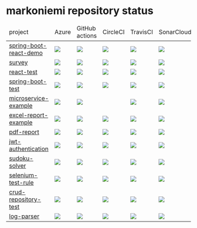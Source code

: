# markoniemi repository status

<!--
spring-boot-react-demo
survey
react-test
spring-boot-test
microservice-example
excel-report-example
pdf-report
jwt-authentication
sudoku-solver
selenium-test-rule
crud-repository-test
log-parser
spring-mvc
react-survey
electronic-life
game-of-life
-->

<table>
<thead>
<td>project</td><td>Azure</td><td>GitHub actions</td><td>CircleCI</td><td>TravisCI</td><td>SonarCloud</td><td>Coverage</td><td>Snyk</td>
</thead>
<tr>
<td><a href="https://github.com/markoniemi/spring-boot-react-demo">spring-boot-react-demo</a></td>
<td>
<a href="https://dev.azure.com/markoniemi/markoniemi/_apis/build/status/markoniemi.spring-boot-react-demo?branchName=master">
<image src="https://dev.azure.com/markoniemi/markoniemi/_apis/build/status/markoniemi.spring-boot-react-demo?branchName=master"/>
</a>
</td>
<td>
<a href="https://github.com/markoniemi/spring-boot-react-demo/actions">
<image src="https://github.com/markoniemi/spring-boot-react-demo/workflows/Build/badge.svg"/>
<a/>
</td>
<td>
<a href="https://circleci.com/gh/markoniemi/spring-boot-react-demo">
<image src="https://circleci.com/gh/markoniemi/spring-boot-react-demo.svg?style=svg"/>
<a/>
</td>
<td>
<a href="https://travis-ci.org/markoniemi/spring-boot-react-demo">
<image src="https://travis-ci.org/markoniemi/spring-boot-react-demo.svg?branch=master"/>
<a/>
</td>
<td>
<a href="https://sonarcloud.io/dashboard?id=org.spring-boot-react-demo%3Aspring-boot-react-demo">
<image src="https://sonarcloud.io/api/project_badges/measure?project=org.spring-boot-react-demo%3Aspring-boot-react-demo&metric=alert_status"/>
<a/>
</td>
<td>
<a href="https://sonarcloud.io/dashboard?id=org.spring-boot-react-demo%3Aspring-boot-react-demo">
<image src="https://sonarcloud.io/api/project_badges/measure?project=org.spring-boot-react-demo%3Aspring-boot-react-demo&metric=coverage"/>
<a/>
</td>
<td>
<a href="https://snyk.io/test/github/markoniemi/spring-boot-react-demo">
<image src="https://snyk.io/test/github/markoniemi/spring-boot-react-demo/badge.svg"/>
</td>
</tr>
<tr>
<td><a href="https://github.com/markoniemi/survey">survey</a></td>
<td>
<a href="https://dev.azure.com/markoniemi/markoniemi/_apis/build/status/markoniemi.survey?branchName=master">
<image src="https://dev.azure.com/markoniemi/markoniemi/_apis/build/status/markoniemi.survey?branchName=master"/>
</a>
</td>
<td>
<a href="https://github.com/markoniemi/survey/actions">
<image src="https://github.com/markoniemi/survey/workflows/Build/badge.svg"/>
<a/>
</td>
<td>
<a href="https://circleci.com/gh/markoniemi/survey">
<image src="https://circleci.com/gh/markoniemi/survey.svg?style=svg"/>
<a/>
</td>
<td>
<a href="https://travis-ci.org/markoniemi/survey">
<image src="https://travis-ci.org/markoniemi/survey.svg?branch=master"/>
<a/>
</td>
<td>
<a href="https://sonarcloud.io/dashboard?id=org.survey%3Asurvey">
<image src="https://sonarcloud.io/api/project_badges/measure?project=org.survey%3Asurvey&metric=alert_status"/>
<a/>
</td>
<td>
<a href="https://sonarcloud.io/dashboard?id=org.survey%3Asurvey">
<image src="https://sonarcloud.io/api/project_badges/measure?project=org.survey%3Asurvey&metric=coverage"/>
<a/>
</td>
<td>
<a href="https://snyk.io/test/github/markoniemi/survey">
<image src="https://snyk.io/test/github/markoniemi/survey/badge.svg"/>
</td>
</tr>
<tr>
<td><a href="https://github.com/markoniemi/react-test">react-test</a></td>
<td>
<a href="https://dev.azure.com/markoniemi/markoniemi/_apis/build/status/markoniemi.survey?branchName=master">
<image src="https://dev.azure.com/markoniemi/markoniemi/_apis/build/status/markoniemi.react-test?branchName=master"/>
</a>
</td>
<td>
<a href="https://github.com/markoniemi/react-test/actions">
<image src="https://github.com/markoniemi/react-test/workflows/Build/badge.svg"/>
<a/>
</td>
<td>
<a href="https://circleci.com/gh/markoniemi/react-test">
<image src="https://circleci.com/gh/markoniemi/react-test.svg?style=svg"/>
<a/>
</td>
<td>
<a href="https://travis-ci.org/markoniemi/react-test">
<image src="https://travis-ci.org/markoniemi/react-test.svg?branch=master"/>
<a/>
</td>
<td>
<a href="https://sonarcloud.io/dashboard?id=markoniemi%3Areact-test">
<image src="https://sonarcloud.io/api/project_badges/measure?project=markoniemi%3Areact-test&metric=alert_status"/>
<a/>
</td>
<td>
<a href="https://coveralls.io/r/markoniemi/react-test?branch=master">
<image src="https://img.shields.io/coveralls/markoniemi/react-test/master.svg"/>
<a/>
</td>
<td>
<a href="https://snyk.io/test/github/markoniemi/react-test">
<image src="https://snyk.io/test/github/markoniemi/react-test/badge.svg"/>
</td>
</tr>
<tr>
<td><a href="https://github.com/markoniemi/spring-boot-test">spring-boot-test</a></td>
<td>
<a href="https://dev.azure.com/markoniemi/markoniemi/_apis/build/status/markoniemi.survey?branchName=master">
<image src="https://dev.azure.com/markoniemi/markoniemi/_apis/build/status/markoniemi.spring-boot-test?branchName=master"/>
</a>
</td>
<td>
<a href="https://github.com/markoniemi/spring-boot-test/actions">
<image src="https://github.com/markoniemi/spring-boot-test/workflows/Build/badge.svg"/>
<a/>
</td>
<td>
<a href="https://circleci.com/gh/markoniemi/spring-boot-test">
<image src="https://circleci.com/gh/markoniemi/spring-boot-test.svg?style=svg"/>
<a/>
</td>
<td>
<a href="https://travis-ci.org/markoniemi/spring-boot-test">
<image src="https://travis-ci.org/markoniemi/spring-boot-test.svg?branch=master"/>
<a/>
</td>
<td>
<a href="https://sonarcloud.io/dashboard?id=org.survey%3Aspring-boot-test">
<image src="https://sonarcloud.io/api/project_badges/measure?project=org.survey%3Aspring-boot-test&metric=alert_status"/>
<a/>
</td>
<td>
<a href="https://sonarcloud.io/dashboard?id=org.survey%3Aspring-boot-test">
<image src="https://sonarcloud.io/api/project_badges/measure?project=org.survey%3Aspring-boot-test&metric=coverage"/>
<a/>
</td>
<td>
<a href="https://snyk.io/test/github/markoniemi/spring-boot-test">
<image src="https://snyk.io/test/github/markoniemi/spring-boot-test/badge.svg"/>
</td>
</tr>
<tr>
<td><a href="https://github.com/markoniemi/microservice-example">microservice-example</a></td>
<td>
<a href="https://dev.azure.com/markoniemi/markoniemi/_apis/build/status/markoniemi.survey?branchName=master">
<image src="https://dev.azure.com/markoniemi/markoniemi/_apis/build/status/markoniemi.microservice-example?branchName=master"/>
</a>
</td>
<td>
<a href="https://github.com/markoniemi/microservice-example/actions">
<image src="https://github.com/markoniemi/microservice-example/workflows/Build/badge.svg"/>
<a/>
</td>
<td>
<!--
<a href="https://circleci.com/gh/markoniemi/microservice-example">
<image src="https://circleci.com/gh/markoniemi/microservice-example.svg?style=svg"/>
<a/>
-->
</td>
<td>
<a href="https://travis-ci.org/markoniemi/microservice-example">
<image src="https://travis-ci.org/markoniemi/microservice-example.svg?branch=master"/>
<a/>
</td>
<td>
<a href="https://sonarcloud.io/dashboard?id=org.cloud-config%3Amicroservice-example">
<image src="https://sonarcloud.io/api/project_badges/measure?project=org.cloud-config%3Amicroservice-example&metric=alert_status"/>
<a/>
</td>
<td>
<a href="https://sonarcloud.io/dashboard?id=org.cloud-config%3Amicroservice-example">
<image src="https://sonarcloud.io/api/project_badges/measure?project=org.cloud-config%3Amicroservice-example&metric=coverage"/>
<a/>
</td>
<td>
<a href="https://snyk.io/test/github/markoniemi/microservice-example">
<image src="https://snyk.io/test/github/markoniemi/microservice-example/badge.svg"/>
</td>
</tr>
<tr>
<td><a href="https://github.com/markoniemi/excel-report-example">excel-report-example</a></td>
<td>
<a href="https://dev.azure.com/markoniemi/markoniemi/_apis/build/status/markoniemi.survey?branchName=master">
<image src="https://dev.azure.com/markoniemi/markoniemi/_apis/build/status/markoniemi.excel-report-example?branchName=master"/>
</a>
</td>
<td>
<a href="https://github.com/markoniemi/excel-report-example/actions">
<image src="https://github.com/markoniemi/excel-report-example/workflows/Build/badge.svg"/>
<a/>
</td>
<td>
<a href="https://circleci.com/gh/markoniemi/excel-report-example">
<image src="https://circleci.com/gh/markoniemi/excel-report-example.svg?style=svg"/>
<a/>
</td>
<td>
<a href="https://travis-ci.org/markoniemi/excel-report-example">
<image src="https://travis-ci.org/markoniemi/excel-report-example.svg?branch=master"/>
<a/>
</td>
<td>
<a href="https://sonarcloud.io/dashboard?id=org.excel-report-example%3Aexcel-report-example">
<image src="https://sonarcloud.io/api/project_badges/measure?project=org.excel-report-example%3Aexcel-report-example&metric=alert_status"/>
<a/>
</td>
<td>
<a href="https://sonarcloud.io/dashboard?id=org.excel-report-example%3Aexcel-report-example">
<image src="https://sonarcloud.io/api/project_badges/measure?project=org.excel-report-example%3Aexcel-report-example&metric=coverage"/>
<a/>
</td>
<td>
<a href="https://snyk.io/test/github/markoniemi/excel-report-example">
<image src="https://snyk.io/test/github/markoniemi/excel-report-example/badge.svg"/>
</td>
</tr>
<tr>
<td><a href="https://github.com/markoniemi/pdf-report">pdf-report</a></td>
<td>
<a href="https://dev.azure.com/markoniemi/markoniemi/_apis/build/status/markoniemi.survey?branchName=master">
<image src="https://dev.azure.com/markoniemi/markoniemi/_apis/build/status/markoniemi.pdf-report?branchName=master"/>
</a>
<td>
<a href="https://github.com/markoniemi/pdf-report/actions">
<image src="https://github.com/markoniemi/pdf-report/workflows/Build/badge.svg"/>
<a/>
</td>
</td>
<td>
<a href="https://circleci.com/gh/markoniemi/pdf-report">
<image src="https://circleci.com/gh/markoniemi/pdf-report.svg?style=svg"/>
<a/>
</td>
<td>
<a href="https://travis-ci.org/markoniemi/pdf-report">
<image src="https://travis-ci.org/markoniemi/pdf-report.svg?branch=master"/>
<a/>
</td>
<td>
<a href="https://sonarcloud.io/dashboard?id=org.pdf-report%3Apdf-report">
<image src="https://sonarcloud.io/api/project_badges/measure?project=org.pdf-report%3Apdf-report&metric=alert_status"/>
<a/>
</td>
<td>
<a href="https://sonarcloud.io/dashboard?id=org.pdf-report%3Apdf-report">
<image src="https://sonarcloud.io/api/project_badges/measure?project=org.pdf-report%3Apdf-report&metric=coverage"/>
<a/>
</td>
<td>
<a href="https://snyk.io/test/github/markoniemi/pdf-report">
<image src="https://snyk.io/test/github/markoniemi/pdf-report/badge.svg"/>
</td>
</tr>
<tr>
<td><a href="https://github.com/markoniemi/jwt-authentication">jwt-authentication</a></td>
<td>
<a href="https://dev.azure.com/markoniemi/markoniemi/_apis/build/status/markoniemi.survey?branchName=master">
<image src="https://dev.azure.com/markoniemi/markoniemi/_apis/build/status/markoniemi.jwt-authentication?branchName=master"/>
</a>
</td>
<td>
<a href="https://github.com/markoniemi/jwt-authentication/actions">
<image src="https://github.com/markoniemi/jwt-authentication/workflows/Build/badge.svg"/>
<a/>
</td>
<td>
<a href="https://circleci.com/gh/markoniemi/jwt-authentication">
<image src="https://circleci.com/gh/markoniemi/jwt-authentication.svg?style=svg"/>
<a/>
</td>
<td>
<a href="https://travis-ci.org/markoniemi/jwt-authentication">
<image src="https://travis-ci.org/markoniemi/jwt-authentication.svg?branch=master"/>
<a/>
</td>
<td>
<a href="https://sonarcloud.io/dashboard?id=org.jwt%3Ajwt-authentication">
<image src="https://sonarcloud.io/api/project_badges/measure?project=org.jwt%3Ajwt-authentication&metric=alert_status"/>
<a/>
</td>
<td>
<a href="https://sonarcloud.io/dashboard?id=org.jwt%3Ajwt-authentication">
<image src="https://sonarcloud.io/api/project_badges/measure?project=org.jwt%3Ajwt-authentication&metric=coverage"/>
<a/>
</td>
<td>
<a href="https://snyk.io/test/github/markoniemi/jwt-authentication">
<image src="https://snyk.io/test/github/markoniemi/jwt-authentication/badge.svg"/>
</td>
</tr>
<tr>
<td><a href="https://github.com/markoniemi/sudoku-solver">sudoku-solver</a></td>
<td>
<a href="https://dev.azure.com/markoniemi/markoniemi/_apis/build/status/markoniemi.sudoku-solver?branchName=master">
<image src="https://dev.azure.com/markoniemi/markoniemi/_apis/build/status/markoniemi.sudoku-solver?branchName=master"/>
</a>
</td>
<td>
<a href="https://github.com/markoniemi/sudoku-solver/actions">
<image src="https://github.com/markoniemi/sudoku-solver/workflows/Build/badge.svg"/>
<a/>
</td>
<td>
<a href="https://circleci.com/gh/markoniemi/sudoku-solver">
<image src="https://circleci.com/gh/markoniemi/sudoku-solver.svg?style=svg"/>
<a/>
</td>
<td>
<a href="https://travis-ci.org/markoniemi/sudoku-solver">
<image src="https://travis-ci.org/markoniemi/sudoku-solver.svg?branch=master"/>
<a/>
</td>
<td>
<a href="https://sonarcloud.io/dashboard?id=com.tieto.sudoku%3Asudoku-solver">
<image src="https://sonarcloud.io/api/project_badges/measure?project=com.tieto.sudoku%3Asudoku-solver&metric=alert_status"/>
<a/>
</td>
<td>
<a href="https://sonarcloud.io/dashboard?id=com.tieto.sudoku%3Asudoku-solver">
<image src="https://sonarcloud.io/api/project_badges/measure?project=com.tieto.sudoku%3Asudoku-solver&metric=coverage"/>
<a/>
</td>
<td>
<a href="https://snyk.io/test/github/markoniemi/sudoku-solver">
<image src="https://snyk.io/test/github/markoniemi/sudoku-solver/badge.svg"/>
</td>
</tr>
<tr>
<td><a href="https://github.com/markoniemi/selenium-test-rule">selenium-test-rule</a></td>
<td>
<a href="https://dev.azure.com/markoniemi/markoniemi/_apis/build/status/markoniemi.survey?branchName=master">
<image src="https://dev.azure.com/markoniemi/markoniemi/_apis/build/status/markoniemi.selenium-test-rule?branchName=master"/>
</a>
</td>
<td>
<a href="https://github.com/markoniemi/selenium-test-rule/actions">
<image src="https://github.com/markoniemi/selenium-test-rule/workflows/Build/badge.svg"/>
<a/>
</td>
<td>
<a href="https://circleci.com/gh/markoniemi/selenium-test-rule">
<image src="https://circleci.com/gh/markoniemi/selenium-test-rule.svg?style=svg"/>
<a/>
</td>
<td>
<a href="https://travis-ci.org/markoniemi/selenium-test-rule">
<image src="https://travis-ci.org/markoniemi/selenium-test-rule.svg?branch=master"/>
<a/>
</td>
<td>
<a href="https://sonarcloud.io/dashboard?id=org.markoniemi%3Aselenium-test-rule">
<image src="https://sonarcloud.io/api/project_badges/measure?project=org.markoniemi%3Aselenium-test-rule&metric=alert_status"/>
<a/>
</td>
<td>
<a href="https://sonarcloud.io/dashboard?id=org.markoniemi%3Aselenium-test-rule">
<image src="https://sonarcloud.io/api/project_badges/measure?project=org.markoniemi%3Aselenium-test-rule&metric=coverage"/>
<a/>
</td>
<td>
<a href="https://snyk.io/test/github/markoniemi/selenium-test-rule">
<image src="https://snyk.io/test/github/markoniemi/selenium-test-rule/badge.svg"/>
</td>
</tr>
<tr>
<td><a href="https://github.com/markoniemi/crud-repository-test">crud-repository-test</a></td>
<td>
<a href="https://dev.azure.com/markoniemi/markoniemi/_apis/build/status/markoniemi.survey?branchName=master">
<image src="https://dev.azure.com/markoniemi/markoniemi/_apis/build/status/markoniemi.crud-repository-test?branchName=master"/>
</a>
</td>
<td>
<a href="https://github.com/markoniemi/crud-repository-test/actions">
<image src="https://github.com/markoniemi/crud-repository-test/workflows/Build/badge.svg"/>
<a/>
</td>
<td>
<a href="https://circleci.com/gh/markoniemi/crud-repository-test">
<image src="https://circleci.com/gh/markoniemi/crud-repository-test.svg?style=svg"/>
<a/>
</td>
<td>
<a href="https://travis-ci.org/markoniemi/crud-repository-test">
<image src="https://travis-ci.org/markoniemi/crud-repository-test.svg?branch=master"/>
<a/>
</td>
<td>
<a href="https://sonarcloud.io/dashboard?id=org.repository%3Acrud-repository-test">
<image src="https://sonarcloud.io/api/project_badges/measure?project=org.repository%3Acrud-repository-test&metric=alert_status"/>
<a/>
</td>
<td>
<a href="https://sonarcloud.io/dashboard?id=org.repository%3Acrud-repository-test">
<image src="https://sonarcloud.io/api/project_badges/measure?project=org.repository%3Acrud-repository-test&metric=coverage"/>
<a/>
</td>
<td>
<a href="https://snyk.io/test/github/markoniemi/crud-repository-test">
<image src="https://snyk.io/test/github/markoniemi/crud-repository-test/badge.svg"/>
</td>
</tr>
<tr>
<td><a href="https://github.com/markoniemi/log-parser">log-parser</a></td>
<td>
<a href="https://dev.azure.com/markoniemi/markoniemi/_apis/build/status/markoniemi.survey?branchName=master">
<image src="https://dev.azure.com/markoniemi/markoniemi/_apis/build/status/markoniemi.log-parser?branchName=master"/>
</a>
</td>
<td>
<a href="https://github.com/markoniemi/log-parser/actions">
<image src="https://github.com/markoniemi/log-parser/workflows/Build/badge.svg"/>
<a/>
</td>
<td>
<a href="https://circleci.com/gh/markoniemi/log-parser">
<image src="https://circleci.com/gh/markoniemi/log-parser.svg?style=svg"/>
<a/>
</td>
<td>
<a href="https://travis-ci.org/markoniemi/log-parser">
<image src="https://travis-ci.org/markoniemi/log-parser.svg?branch=master"/>
<a/>
</td>
<td>
<a href="https://sonarcloud.io/dashboard?id=com.tieto.log-parser%3Alog-parser">
<image src="https://sonarcloud.io/api/project_badges/measure?project=com.tieto.log-parser%3Alog-parser&metric=alert_status"/>
<a/>
</td>
<td>
<a href="https://sonarcloud.io/dashboard?id=com.tieto.log-parser%3Alog-parser">
<image src="https://sonarcloud.io/api/project_badges/measure?project=com.tieto.log-parser%3Alog-parser&metric=coverage"/>
<a/>
</td>
<td>
<a href="https://snyk.io/test/github/markoniemi/log-parser">
<image src="https://snyk.io/test/github/markoniemi/log-parser/badge.svg"/>
</td>
</tr>
</table>

